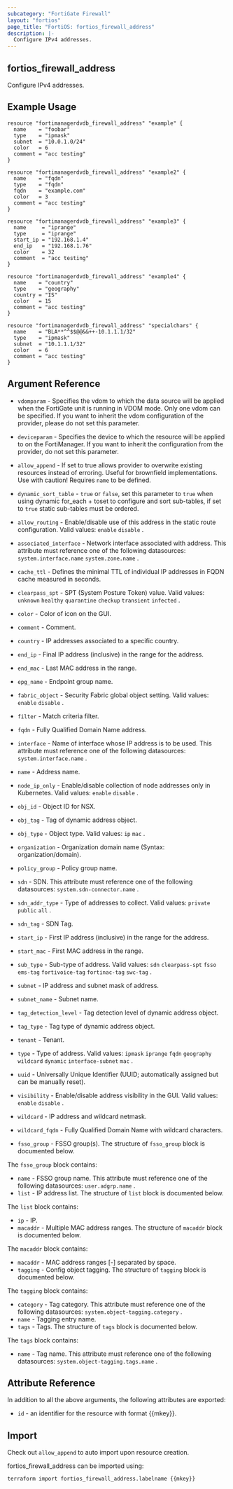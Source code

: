 ```yaml
---
subcategory: "FortiGate Firewall"
layout: "fortios"
page_title: "FortiOS: fortios_firewall_address"
description: |-
  Configure IPv4 addresses.
---
```


## fortios_firewall_address
Configure IPv4 addresses.

## Example Usage

```hcl
resource "fortimanagerdvdb_firewall_address" "example" {
  name    = "foobar"
  type    = "ipmask"
  subnet  = "10.0.1.0/24"
  color   = 6
  comment = "acc testing"
}

resource "fortimanagerdvdb_firewall_address" "example2" {
  name    = "fqdn"
  type    = "fqdn"
  fqdn    = "example.com"
  color   = 3
  comment = "acc testing"
}

resource "fortimanagerdvdb_firewall_address" "example3" {
  name     = "iprange"
  type     = "iprange"
  start_ip = "192.168.1.4"
  end_ip   = "192.168.1.76"
  color    = 32
  comment  = "acc testing"
}

resource "fortimanagerdvdb_firewall_address" "example4" {
  name    = "country"
  type    = "geography"
  country = "IS"
  color   = 15
  comment = "acc testing"
}

resource "fortimanagerdvdb_firewall_address" "specialchars" {
  name    = "BLA**^^$$@@&&++-10.1.1.1/32"
  type    = "ipmask"
  subnet  = "10.1.1.1/32"
  color   = 6
  comment = "acc testing"
}
```

## Argument Reference
* `vdomparam` - Specifies the vdom to which the data source will be applied when the FortiGate unit is running in VDOM mode. Only one vdom can be specified. If you want to inherit the vdom configuration of the provider, please do not set this parameter.
* `deviceparam` - Specifies the device to which the resource will be applied to on the FortiManager. If you want to inherit the configuration from the provider, do not set this parameter.
* `allow_append` - If set to true allows provider to overwrite existing resources instead of erroring. Useful for brownfield implementations. Use with caution! Requires `name` to be defined.
* `dynamic_sort_table` - `true` or `false`, set this parameter to `true` when using dynamic for_each + toset to configure and sort sub-tables, if set to `true` static sub-tables must be ordered.

* `allow_routing` - Enable/disable use of this address in the static route configuration. Valid values: `enable` `disable` .
* `associated_interface` - Network interface associated with address. This attribute must reference one of the following datasources: `system.interface.name` `system.zone.name` .
* `cache_ttl` - Defines the minimal TTL of individual IP addresses in FQDN cache measured in seconds.
* `clearpass_spt` - SPT (System Posture Token) value. Valid values: `unknown` `healthy` `quarantine` `checkup` `transient` `infected` .
* `color` - Color of icon on the GUI.
* `comment` - Comment.
* `country` - IP addresses associated to a specific country.
* `end_ip` - Final IP address (inclusive) in the range for the address.
* `end_mac` - Last MAC address in the range.
* `epg_name` - Endpoint group name.
* `fabric_object` - Security Fabric global object setting. Valid values: `enable` `disable` .
* `filter` - Match criteria filter.
* `fqdn` - Fully Qualified Domain Name address.
* `interface` - Name of interface whose IP address is to be used. This attribute must reference one of the following datasources: `system.interface.name` .
* `name` - Address name.
* `node_ip_only` - Enable/disable collection of node addresses only in Kubernetes. Valid values: `enable` `disable` .
* `obj_id` - Object ID for NSX.
* `obj_tag` - Tag of dynamic address object.
* `obj_type` - Object type. Valid values: `ip` `mac` .
* `organization` - Organization domain name (Syntax: organization/domain).
* `policy_group` - Policy group name.
* `sdn` - SDN. This attribute must reference one of the following datasources: `system.sdn-connector.name` .
* `sdn_addr_type` - Type of addresses to collect. Valid values: `private` `public` `all` .
* `sdn_tag` - SDN Tag.
* `start_ip` - First IP address (inclusive) in the range for the address.
* `start_mac` - First MAC address in the range.
* `sub_type` - Sub-type of address. Valid values: `sdn` `clearpass-spt` `fsso` `ems-tag` `fortivoice-tag` `fortinac-tag` `swc-tag` .
* `subnet` - IP address and subnet mask of address.
* `subnet_name` - Subnet name.
* `tag_detection_level` - Tag detection level of dynamic address object.
* `tag_type` - Tag type of dynamic address object.
* `tenant` - Tenant.
* `type` - Type of address. Valid values: `ipmask` `iprange` `fqdn` `geography` `wildcard` `dynamic` `interface-subnet` `mac` .
* `uuid` - Universally Unique Identifier (UUID; automatically assigned but can be manually reset).
* `visibility` - Enable/disable address visibility in the GUI. Valid values: `enable` `disable` .
* `wildcard` - IP address and wildcard netmask.
* `wildcard_fqdn` - Fully Qualified Domain Name with wildcard characters.
* `fsso_group` - FSSO group(s). The structure of `fsso_group` block is documented below.

The `fsso_group` block contains:

* `name` - FSSO group name. This attribute must reference one of the following datasources: `user.adgrp.name` .
* `list` - IP address list. The structure of `list` block is documented below.

The `list` block contains:

* `ip` - IP.
* `macaddr` - Multiple MAC address ranges. The structure of `macaddr` block is documented below.

The `macaddr` block contains:

* `macaddr` - MAC address ranges <start>[-<end>] separated by space.
* `tagging` - Config object tagging. The structure of `tagging` block is documented below.

The `tagging` block contains:

* `category` - Tag category. This attribute must reference one of the following datasources: `system.object-tagging.category` .
* `name` - Tagging entry name.
* `tags` - Tags. The structure of `tags` block is documented below.

The `tags` block contains:

* `name` - Tag name. This attribute must reference one of the following datasources: `system.object-tagging.tags.name` .

## Attribute Reference

In addition to all the above arguments, the following attributes are exported:
* `id` - an identifier for the resource with format {{mkey}}.

## Import

Check out `allow_append` to auto import upon resource creation.

fortios_firewall_address can be imported using:
```sh
terraform import fortios_firewall_address.labelname {{mkey}}
```
